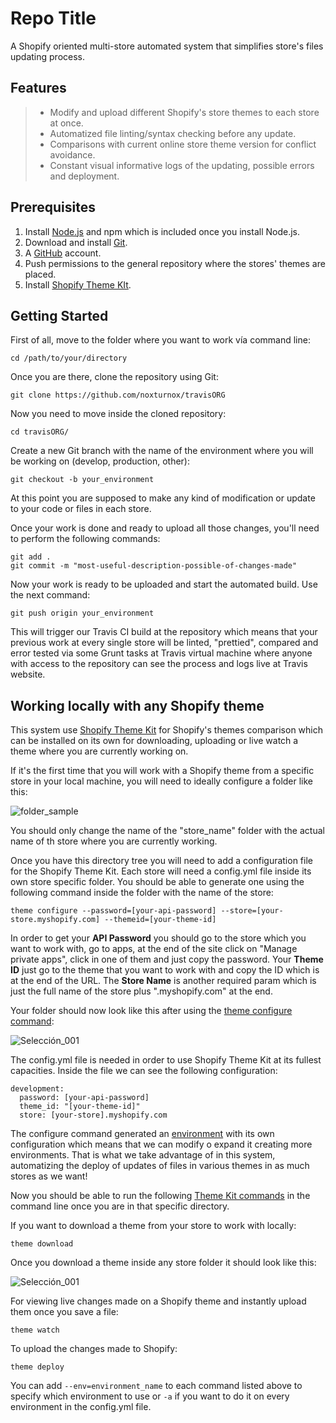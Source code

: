 # Repo Title
A Shopify oriented multi-store automated system that simplifies store's files updating process.

## Features
> - Modify and upload different Shopify's store themes to each store at once.
> - Automatized file linting/syntax checking before any update.
> - Comparisons with current online store theme version for conflict avoidance.
> - Constant visual informative logs of the updating, possible errors and deployment.

## Prerequisites
1. Install [Node.js](https://nodejs.org/en/) and npm which is included once you install Node.js.
2. Download and install [Git](https://git-scm.com/downloads).
3. A [GitHub](https://github.com/)  account.
4. Push permissions to the general repository where the stores' themes are placed.
5. Install [Shopify Theme KIt](https://shopify.github.io/themekit/#installation).

## Getting Started
First of all, move to the folder where you want to work vía command line:
```
cd /path/to/your/directory
```
Once you are there, clone the repository using Git:
```
git clone https://github.com/noxturnox/travisORG
```
Now you need to move inside the cloned repository:
```
cd travisORG/
```
Create a new Git branch with the name of the environment where you will be working on (develop, production, other):
```
git checkout -b your_environment
```
At this point you are supposed to make any kind of modification or update to your code or files in each store.

Once your work is done and ready to upload all those changes, you'll need to perform the following commands:
```
git add .
git commit -m "most-useful-description-possible-of-changes-made"
```
Now your work is ready to be uploaded and start the automated build. Use the next command:
```
git push origin your_environment
```
This will trigger our Travis CI build at the repository which means that your previous work at every single store will be linted, "prettied", compared and error tested via some Grunt tasks at Travis virtual machine where anyone with access to the repository can see the process and logs live at Travis website.

## Working locally with any Shopify theme
This system use [Shopify Theme Kit](https://shopify.github.io/themekit/#installation) for Shopify's themes comparison which can be installed on its own for downloading, uploading or live watch a theme where you are currently working on.

If it's the first time that you will work with a Shopify theme from a specific store in your local machine, you will need to ideally configure a folder like this:

![folder_sample](https://user-images.githubusercontent.com/39498743/56499843-25cb5a00-6500-11e9-90e2-0a708c8ac501.png)

You should only change the name of the "store_name" folder with the actual name of th store where you are currently working.

Once you have this directory tree you will need to add a configuration file for the Shopify Theme Kit. Each store will need a config.yml file inside its own store specific folder. You should be able to generate one using the following command inside the folder with the name of the store:
```
theme configure --password=[your-api-password] --store=[your-store.myshopify.com] --themeid=[your-theme-id]
```
In order to get your **API Password** you should go to the store which you want to work with, go to apps, at the end of the site click on "Manage private apps", click in one of them and just copy the password. Your **Theme ID** just go to the theme that you want to work with and copy the ID which is at the end of the URL. The **Store Name** is another required param which is just the full name of the store plus ".myshopify.com" at the end.

Your folder should now look like this after using the [theme configure command](https://shopify.github.io/themekit/commands/#configure):

![Selección_001](https://user-images.githubusercontent.com/39498743/56503532-9a58c580-650d-11e9-84ad-0654af1720f9.png)

The config.yml file is needed in order to use Shopify Theme Kit at its fullest capacities. Inside the file we can see the following configuration:

```
development:
  password: [your-api-password]
  theme_id: "[your-theme-id]"
  store: [your-store].myshopify.com
```

The configure command generated an [environment](https://shopify.github.io/themekit/commands/#using-environments) with its own configuration which means that we can modify o expand it creating more environments. That is what we take advantage of in this system, automatizing the deploy of updates of files in various themes in as much stores as we want!

Now you should be able to run the following [Theme Kit commands](https://shopify.github.io/themekit/commands/) in the command line once you are in that specific directory.

If you want to download a theme from your store to work with locally:

```
theme download
```
Once you download a theme inside any store folder it should look like this:

![Selección_001](https://user-images.githubusercontent.com/39498743/56567369-43ea9600-65a4-11e9-84b5-d2926ff9c6d5.png)

For viewing live changes made on a Shopify theme and instantly upload them once you save a file:

```
theme watch
```

To upload the changes made to Shopify:

```
theme deploy
```
You can add ``--env=environment_name`` to each command listed above to specify which environment to use or ``-a`` if you want to do it on every environment in the config.yml file.
